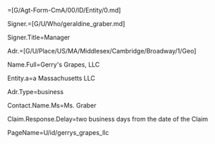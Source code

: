 =[G/Agt-Form-CmA/00/ID/Entity/0.md]

Signer.=[G/U/Who/geraldine_graber.md]

Signer.Title=Manager

Adr.=[G/U/Place/US/MA/Middlesex/Cambridge/Broadway/1/Geo]

Name.Full=Gerry's Grapes, LLC

Entity.a=a Massachusetts LLC

Adr.Type=business

Contact.Name.Ms=Ms. Graber

Claim.Response.Delay=two business days from the date of the Claim

PageName=U/id/gerrys_grapes_llc
